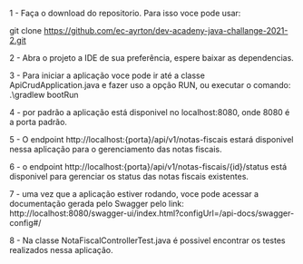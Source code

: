 1 - Faça o download do repositorio. Para isso voce pode usar:

git clone https://github.com/ec-ayrton/dev-acadeny-java-challange-2021-2.git 

2 - Abra o projeto a IDE de sua preferência, espere baixar as dependencias.

3 - Para iniciar a aplicação voce pode ir até a classe ApiCrudApplication.java e fazer uso a opção RUN, ou executar o comando:
.\gradlew bootRun

4 - por padrão a aplicação está disponivel no localhost:8080, onde 8080 é a porta padrão.

5 - O endpoint http://localhost:{porta}/api/v1/notas-fiscais estará disponivel nessa aplicação para o gerenciamento das notas fiscais.

6 - o endpoint http://localhost:{porta}/api/v1/notas-fiscais/{id}/status está disponivel para gerenciar os status das notas fiscais existentes.

7 - uma vez que a aplicação estiver rodando, voce pode acessar a documentação gerada pelo Swagger pelo link:
http://localhost:8080/swagger-ui/index.html?configUrl=/api-docs/swagger-config#/

8 - Na classe NotaFiscalControllerTest.java é possivel encontrar os testes realizados nessa aplicação.

